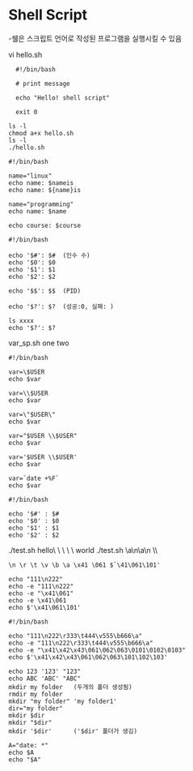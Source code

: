 # Shell Script
 -쉘은 스크립트 언어로 작성된 프로그램을 실행시킬 수 있음

vi hello.sh
```
  #!/bin/bash
  
  # print message
  
  echo "Hello! shell script"
  
  exit 0
```

```
ls -l 
chmod a+x hello.sh
ls -l
./hello.sh
```
```
#!/bin/bash

name="linux"
echo name: $nameis
echo name: ${name}is

name="programming"
echo name: $name

echo course: $course
```
```
#!/bin/bash

echo '$#': $#  (인수 수)
echo '$0': $0
echo '$1': $1
echo '$2': $2

echo '$$': $$  (PID)

echo '$?': $?  (성공:0, 실패: )

ls xxxx
echo '$?': $?
```
  var_sp.sh one two

```
#!/bin/bash

var=\$USER
echo $var

var=\\$USER
echo $var

var=\"$USER\"
echo $var

var="$USER \\$USER"
echo $var

var='$USER \\$USER'
echo $var

var=`date +%F`
echo $var
```
```
#!/bin/bash

echo '$#' : $#
echo '$0' : $0
echo '$1' : $1  
echo '$2' : $2
```
  ./test.sh hello\ \ \ \ \ world
  ./test.sh \a\n\a\n \\\\

```
\n \r \t \v \b \a \x41 \061 $`\41\061\101'

echo "111\n222"
echo -e "111\n222"
echo -e "\x41\061"
echo -e \x41\061
echo $'\x41\061\101'
```
```
#!/bin/bash

echo "111\n222\r333\t444\v555\b666\a"
echo -e "111\n222\r333\t444\v555\b666\a"
echo -e "\x41\x42\x43\061\062\063\0101\0102\0103"
echo $'\x41\x42\x43\061\062\063\101\102\103'
```
```
echo 123 '123' "123"
echo ABC 'ABC' "ABC"
mkdir my folder   (두개의 폴더 생성됨)
rmdir my folder
mkdir "my folder" 'my folder1'
dir="my folder"
mkdir $dir
mkdir "$dir"
mkdir '$dir'      ('$dir' 폴더가 생김)
```
```
A="date: *"
echo $A
echo "$A"
```



